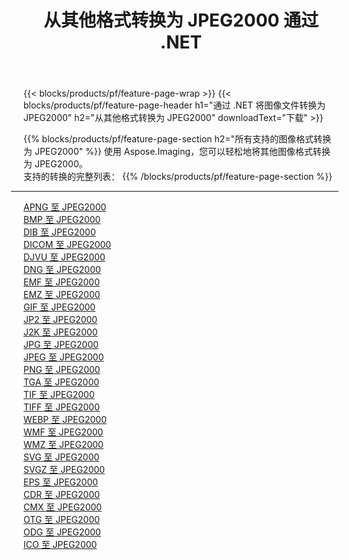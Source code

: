 ﻿---
title: 从其他格式转换为 JPEG2000 通过 .NET 
weight: 3920
url: /zh-hans/net/conversion/to/jpeg2000 
lang: zh-hans
langdirlevel: 2
locales: zh-hans,ja,it,ru,de,es,fr,nl,id,lt,pl,pt,vi,tr,ko,zh-hant,ar,hi,th,sv,cs,uk,he
description: 使用 Aspose.Imaging，您可以轻松地将其他格式转换为 JPEG2000
---

{{< blocks/products/pf/feature-page-wrap >}}
{{< blocks/products/pf/feature-page-header h1="通过 .NET 将图像文件转换为 JPEG2000" h2="从其他格式转换为 JPEG2000" downloadText="下载" >}}


{{% blocks/products/pf/feature-page-section  h2="所有支持的图像格式转换为 JPEG2000" %}}
使用 Aspose.Imaging，您可以轻松地将其他图像格式转换为 JPEG2000。
<br/>
支持的转换的完整列表：
{{% /blocks/products/pf/feature-page-section %}}
<div class="container-fluid productfamilypage bg-gray">
    <div class="convertypes bg-gray agp-content section">
        <div class="container">
		<hr style="margin-left:-20px;"/>
		<div class="row other-converters">
		    <div class='col-md-2 other-converter remove-lp remove-rp'><a href="/imaging/zh-hans/net/conversion/apng-to-jpeg2000" >APNG 至 JPEG2000</a></div>
<div class='col-md-2 other-converter remove-lp remove-rp'><a href="/imaging/zh-hans/net/conversion/bmp-to-jpeg2000" >BMP 至 JPEG2000</a></div>
<div class='col-md-2 other-converter remove-lp remove-rp'><a href="/imaging/zh-hans/net/conversion/dib-to-jpeg2000" >DIB 至 JPEG2000</a></div>
<div class='col-md-2 other-converter remove-lp remove-rp'><a href="/imaging/zh-hans/net/conversion/dicom-to-jpeg2000" >DICOM 至 JPEG2000</a></div>
<div class='col-md-2 other-converter remove-lp remove-rp'><a href="/imaging/zh-hans/net/conversion/djvu-to-jpeg2000" >DJVU 至 JPEG2000</a></div>
<div class='col-md-2 other-converter remove-lp remove-rp'><a href="/imaging/zh-hans/net/conversion/dng-to-jpeg2000" >DNG 至 JPEG2000</a></div>
<div class='col-md-2 other-converter remove-lp remove-rp'><a href="/imaging/zh-hans/net/conversion/emf-to-jpeg2000" >EMF 至 JPEG2000</a></div>
<div class='col-md-2 other-converter remove-lp remove-rp'><a href="/imaging/zh-hans/net/conversion/emz-to-jpeg2000" >EMZ 至 JPEG2000</a></div>
<div class='col-md-2 other-converter remove-lp remove-rp'><a href="/imaging/zh-hans/net/conversion/gif-to-jpeg2000" >GIF 至 JPEG2000</a></div>
<div class='col-md-2 other-converter remove-lp remove-rp'><a href="/imaging/zh-hans/net/conversion/jp2-to-jpeg2000" >JP2 至 JPEG2000</a></div>
<div class='col-md-2 other-converter remove-lp remove-rp'><a href="/imaging/zh-hans/net/conversion/j2k-to-jpeg2000" >J2K 至 JPEG2000</a></div>
<div class='col-md-2 other-converter remove-lp remove-rp'><a href="/imaging/zh-hans/net/conversion/jpg-to-jpeg2000" >JPG 至 JPEG2000</a></div>
<div class='col-md-2 other-converter remove-lp remove-rp'><a href="/imaging/zh-hans/net/conversion/jpeg-to-jpeg2000" >JPEG 至 JPEG2000</a></div>
<div class='col-md-2 other-converter remove-lp remove-rp'><a href="/imaging/zh-hans/net/conversion/png-to-jpeg2000" >PNG 至 JPEG2000</a></div>
<div class='col-md-2 other-converter remove-lp remove-rp'><a href="/imaging/zh-hans/net/conversion/tga-to-jpeg2000" >TGA 至 JPEG2000</a></div>
<div class='col-md-2 other-converter remove-lp remove-rp'><a href="/imaging/zh-hans/net/conversion/tif-to-jpeg2000" >TIF 至 JPEG2000</a></div>
<div class='col-md-2 other-converter remove-lp remove-rp'><a href="/imaging/zh-hans/net/conversion/tiff-to-jpeg2000" >TIFF 至 JPEG2000</a></div>
<div class='col-md-2 other-converter remove-lp remove-rp'><a href="/imaging/zh-hans/net/conversion/webp-to-jpeg2000" >WEBP 至 JPEG2000</a></div>
<div class='col-md-2 other-converter remove-lp remove-rp'><a href="/imaging/zh-hans/net/conversion/wmf-to-jpeg2000" >WMF 至 JPEG2000</a></div>
<div class='col-md-2 other-converter remove-lp remove-rp'><a href="/imaging/zh-hans/net/conversion/wmz-to-jpeg2000" >WMZ 至 JPEG2000</a></div>
<div class='col-md-2 other-converter remove-lp remove-rp'><a href="/imaging/zh-hans/net/conversion/svg-to-jpeg2000" >SVG 至 JPEG2000</a></div>
<div class='col-md-2 other-converter remove-lp remove-rp'><a href="/imaging/zh-hans/net/conversion/svgz-to-jpeg2000" >SVGZ 至 JPEG2000</a></div>
<div class='col-md-2 other-converter remove-lp remove-rp'><a href="/imaging/zh-hans/net/conversion/eps-to-jpeg2000" >EPS 至 JPEG2000</a></div>
<div class='col-md-2 other-converter remove-lp remove-rp'><a href="/imaging/zh-hans/net/conversion/cdr-to-jpeg2000" >CDR 至 JPEG2000</a></div>
<div class='col-md-2 other-converter remove-lp remove-rp'><a href="/imaging/zh-hans/net/conversion/cmx-to-jpeg2000" >CMX 至 JPEG2000</a></div>
<div class='col-md-2 other-converter remove-lp remove-rp'><a href="/imaging/zh-hans/net/conversion/otg-to-jpeg2000" >OTG 至 JPEG2000</a></div>
<div class='col-md-2 other-converter remove-lp remove-rp'><a href="/imaging/zh-hans/net/conversion/odg-to-jpeg2000" >ODG 至 JPEG2000</a></div>
<div class='col-md-2 other-converter remove-lp remove-rp'><a href="/imaging/zh-hans/net/conversion/ico-to-jpeg2000" >ICO 至 JPEG2000</a></div>
                </div>
        </div>
    </div>
</div>
<br/>

